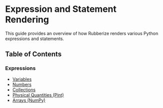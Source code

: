 # Expression and Statement Rendering

This guide provides an overview of how Rubberize renders various Python expressions and statements.

## Table of Contents

### Expressions
- [Variables](variables.md)
- [Numbers](numbers.md)
- [Collections](collections.md)
- [Physical Quantities (Pint)](pint.md)
- [Arrays (NumPy)](numpy.md)
<!--
- [Algebraic Expressions](sympy.md)
- [Other Types](other_builtins.md)
- [Mathematical Operations](operations.md)
- [Calls](calls.md)

### Statements
- [Assignments](assignments.md)
- [Conditionals](conditionals.md)
- [Function Definitions](funcdef.md)
- [Calc Sheet Component](calcsheet_component.md)
- [Table Component](table_component.md)
-->